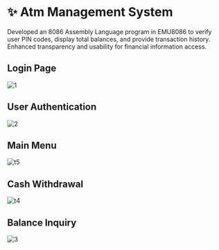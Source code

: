 # ✨ Atm Management System
Developed an 8086 Assembly Language program in EMU8086 to verify user PIN codes, display total balances, and provide 
transaction history. Enhanced transparency and usability for financial information access.

## Login Page
![1](https://github.com/user-attachments/assets/f472773f-d605-4bb2-a2f4-1aa56737230e)
## User Authentication
![2](https://github.com/user-attachments/assets/a46f3b6c-69d1-4c0a-bfbf-0adc6310ed79)
## Main Menu
![t5](https://github.com/user-attachments/assets/7395ba91-36f7-42a9-a506-f1fdc886ce74)
## Cash Withdrawal
![t4](https://github.com/user-attachments/assets/7b7f69e5-7108-48db-94d7-e0ab07c80996)
## Balance Inquiry
![3](https://github.com/user-attachments/assets/d0d16032-0700-4489-a5c7-69a95825d3d3)
